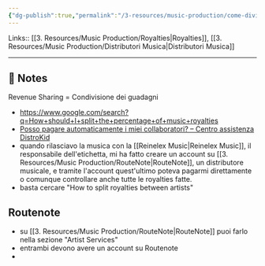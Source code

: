 ```yaml
---
{"dg-publish":true,"permalink":"/3-resources/music-production/come-dividere-la-percentuale-delle-royalty/","tags":["note"]}
---
```


Links:: [[3. Resources/Music Production/Royalties\|Royalties]], [[3. Resources/Music Production/Distributori Musica\|Distributori Musica]]

---

## 📝 Notes

Revenue Sharing = Condivisione dei guadagni


- https://www.google.com/search?q=How+should+I+split+the+percentage+of+music+royalties
- [Posso pagare automaticamente i miei collaboratori? – Centro assistenza DistroKid](https://support.distrokid.com/hc/en-us/articles/360013534394-Can-I-Pay-My-Collaborators-Automatically-#:~:text=DistroKid%20can%20split%20earnings%20from,have%20to%20think%20about%20it.)
- quando rilasciavo la musica con la [[Reinelex Music\|Reinelex Music]], il responsabile dell'etichetta, mi ha fatto creare un account su [[3. Resources/Music Production/RouteNote\|RouteNote]], un distributore musicale, e tramite l'account quest'ultimo poteva pagarmi direttamente o comunque controllare anche tutte le royalties fatte.
- basta cercare "How to split royalties between artists"

## Routenote

- su [[3. Resources/Music Production/RouteNote\|RouteNote]] puoi farlo nella sezione "Artist Services"
- entrambi devono avere un account su Routenote
- 

